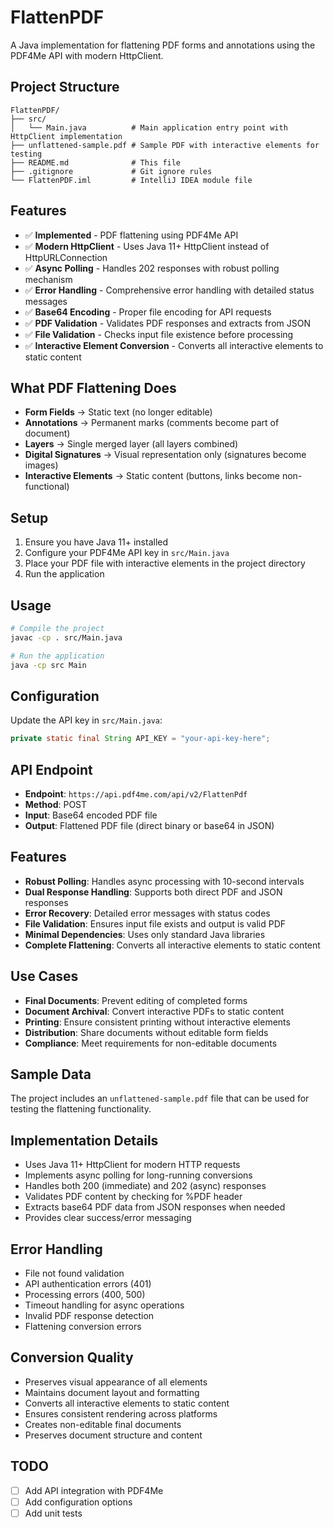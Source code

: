 # FlattenPDF

A Java implementation for flattening PDF forms and annotations using the PDF4Me API with modern HttpClient.

## Project Structure

```
FlattenPDF/
├── src/
│   └── Main.java          # Main application entry point with HttpClient implementation
├── unflattened-sample.pdf # Sample PDF with interactive elements for testing
├── README.md              # This file
├── .gitignore             # Git ignore rules
└── FlattenPDF.iml         # IntelliJ IDEA module file
```

## Features

- ✅ **Implemented** - PDF flattening using PDF4Me API
- ✅ **Modern HttpClient** - Uses Java 11+ HttpClient instead of HttpURLConnection
- ✅ **Async Polling** - Handles 202 responses with robust polling mechanism
- ✅ **Error Handling** - Comprehensive error handling with detailed status messages
- ✅ **Base64 Encoding** - Proper file encoding for API requests
- ✅ **PDF Validation** - Validates PDF responses and extracts from JSON
- ✅ **File Validation** - Checks input file existence before processing
- ✅ **Interactive Element Conversion** - Converts all interactive elements to static content

## What PDF Flattening Does

- **Form Fields** → Static text (no longer editable)
- **Annotations** → Permanent marks (comments become part of document)
- **Layers** → Single merged layer (all layers combined)
- **Digital Signatures** → Visual representation only (signatures become images)
- **Interactive Elements** → Static content (buttons, links become non-functional)

## Setup

1. Ensure you have Java 11+ installed
2. Configure your PDF4Me API key in `src/Main.java`
3. Place your PDF file with interactive elements in the project directory
4. Run the application

## Usage

```bash
# Compile the project
javac -cp . src/Main.java

# Run the application
java -cp src Main
```

## Configuration

Update the API key in `src/Main.java`:
```java
private static final String API_KEY = "your-api-key-here";
```

## API Endpoint

- **Endpoint**: `https://api.pdf4me.com/api/v2/FlattenPdf`
- **Method**: POST
- **Input**: Base64 encoded PDF file
- **Output**: Flattened PDF file (direct binary or base64 in JSON)

## Features

- **Robust Polling**: Handles async processing with 10-second intervals
- **Dual Response Handling**: Supports both direct PDF and JSON responses
- **Error Recovery**: Detailed error messages with status codes
- **File Validation**: Ensures input file exists and output is valid PDF
- **Minimal Dependencies**: Uses only standard Java libraries
- **Complete Flattening**: Converts all interactive elements to static content

## Use Cases

- **Final Documents**: Prevent editing of completed forms
- **Document Archival**: Convert interactive PDFs to static content
- **Printing**: Ensure consistent printing without interactive elements
- **Distribution**: Share documents without editable form fields
- **Compliance**: Meet requirements for non-editable documents

## Sample Data

The project includes an `unflattened-sample.pdf` file that can be used for testing the flattening functionality.

## Implementation Details

- Uses Java 11+ HttpClient for modern HTTP requests
- Implements async polling for long-running conversions
- Handles both 200 (immediate) and 202 (async) responses
- Validates PDF content by checking for %PDF header
- Extracts base64 PDF data from JSON responses when needed
- Provides clear success/error messaging

## Error Handling

- File not found validation
- API authentication errors (401)
- Processing errors (400, 500)
- Timeout handling for async operations
- Invalid PDF response detection
- Flattening conversion errors

## Conversion Quality

- Preserves visual appearance of all elements
- Maintains document layout and formatting
- Converts all interactive elements to static content
- Ensures consistent rendering across platforms
- Creates non-editable final documents
- Preserves document structure and content

## TODO

- [ ] Add API integration with PDF4Me
- [ ] Add configuration options
- [ ] Add unit tests 